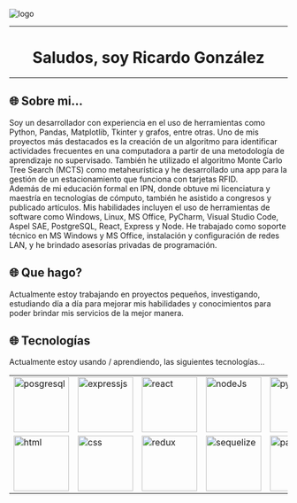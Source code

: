 ![logo](https://upload.wikimedia.org/wikipedia/commons/c/c7/Saturn_during_Equinox.jpg)

<hr>


<h1 align="center">Saludos, soy Ricardo González</h1>

<hr>

<h2>🌐 Sobre mi...</h2>
<p
   <br>
  Soy un desarrollador con experiencia en el uso de herramientas como Python, Pandas, Matplotlib, Tkinter y grafos, entre otras. Uno de mis proyectos más destacados es la creación de un algoritmo para identificar actividades frecuentes en una computadora a partir de una metodología de aprendizaje no supervisado. También he utilizado el algoritmo Monte Carlo Tree Search (MCTS) como metaheurística y he desarrollado una app para la gestión de un estacionamiento que funciona con tarjetas RFID.
  <br/>
  Además de mi educación formal en IPN, donde obtuve mi licenciatura y maestría en tecnologías de cómputo, también he asistido a congresos y publicado artículos. Mis habilidades incluyen el uso de herramientas de software como Windows, Linux, MS Office, PyCharm, Visual Studio Code, Aspel SAE, PostgreSQL, React, Express y Node. He trabajado como soporte técnico en MS Windows y MS Office, instalación y configuración de redes LAN, y he brindado asesorías privadas de programación.
</p>

<h2>🌐 Que hago? </h2>
<p>Actualmente estoy trabajando en proyectos pequeños, investigando, estudiando día a día para mejorar mis habilidades y conocimientos para poder brindar mis servicios de la mejor manera.</p>

<h2>🌐 Tecnologías </h2>
<p>Actualmente estoy usando / aprendiendo, las siguientes tecnologías...<br/></p>

<table align="center">
  
  
  <tr>
   </tr>
   
   <tr>
      <td>
    <img src="https://uxwing.com/wp-content/themes/uxwing/download/brands-and-social-media/postgresql-icon.png" alt="posgresql" width="100px" height="100px"/>
  </td>
       <td>
    <img src="https://cdn.icon-icons.com/icons2/2699/PNG/512/expressjs_logo_icon_169185.png" alt="expressjs" width="100px" height="100px"/>
  </td>
       <td>
    <img src="https://cdn.icon-icons.com/icons2/2415/PNG/512/react_original_logo_icon_146374.png" alt="react" width="100px" height="100px"/>
  </td>
      <td>
    <img src="https://cdn.icon-icons.com/icons2/2699/PNG/512/nodejs_logo_icon_169910.png" alt="nodeJs" width="100px" height="100px"/>
  </td>
      <td>
    <img src="https://cdn.icon-icons.com/icons2/2699/PNG/512/python_logo_icon_168886.png" alt="python" width="100px" height="100px"/>
  </td>  
  </tr>
   
   
   <tr>
   </tr>
   
   
   <tr>
     <td>
    <img src="https://cdn.icon-icons.com/icons2/2107/PNG/512/file_type_html_icon_130541.png" alt="html" width="100px" height="100px"/>
  </td>
   <td>
    <img src="https://cdn.icon-icons.com/icons2/2107/PNG/512/file_type_css_icon_130661.png" alt="css" width="100px" height="100px"/>
  </td>     
      <td>
    <img src="https://cdn.icon-icons.com/icons2/2415/PNG/512/redux_original_logo_icon_146365.png" alt="redux" width="100px" height="100px"/>
  </td>   
   <td>
    <img src="https://cdn.icon-icons.com/icons2/2699/PNG/512/sequelizejs_logo_icon_170747.png" alt="sequelize" width="100px" height="100px"/>
  </td>
       <td>
    <img src="https://cdn.icon-icons.com/icons2/3914/PNG/512/pandas_logo_icon_248897.png" alt="pandas" width="100px" height="100px"/>
  </td>   
  </tr>
  
</table>



<!--EMOJIS QUE QUIZAS PUEDA LLEGAR A UTILIZAR 💠❌🎶🔴🟠🟡🟢🔵🟣⚫⚪🟤🔸🔹🔷🔲🔳🇦🇷🏕️⛺🎮🎸🐶🐎🦁😎🤩🥳😂😃👾🤖🙌🤝-->
